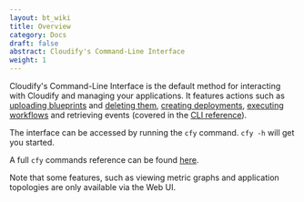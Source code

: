```yaml
---
layout: bt_wiki
title: Overview
category: Docs
draft: false
abstract: Cloudify's Command-Line Interface
weight: 1
---
```


Cloudify's Command-Line Interface is the default method for interacting with Cloudify and managing your applications. It features actions such as [uploading blueprints](getting-started-upload-blueprint.html) and [deleting them](getting-started-delete-blueprint.html), [creating deployments](getting-started-create-deployment.html), [executing workflows](getting-started-execute-workflow.html) and retrieving events (covered in the [CLI reference](cli-cfy-reference.html)).

The interface can be accessed by running the `cfy` command. `cfy -h` will get you started.

A full `cfy` commands reference can be found [here](cli-cfy-reference.html).

Note that some features, such as viewing metric graphs and application topologies are only available via the Web UI.